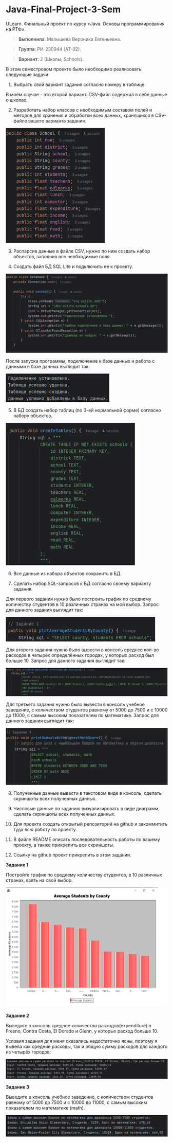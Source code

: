 # Java-Final-Project-3-Sem
ULearn. Финальный проект по курсу «Java. Основы программирования на РТФ».

> **Выполнила**: Малышева Вероника Евгеньевна.

> **Группа**: РИ-230944 (АТ-02).

> **Вариант**: 2 (Школы, Schools).

В этом семестровом проекте было необходимо реализовать следующие задачи:

1. Выбрать свой вариант задания согласно номеру в таблице.

В моём случае - это второй вариант. CSV-файл содержал в себе данные о школах.

2. Разработать набор классов с необходимым составом полей и методов для хранения и обработки всех данных, хранящихся в CSV-файле вашего варианта задания.

![img.png](img.png)

3. Распарсив данные в файле CSV, нужно по ним создать набор объектов, заполнив все необходимые поля.

4. Создать файл БД SQL Lite и подключить ее к проекту.

![img_1.png](img_1.png)

После запуска программы, подключение к базе данных и работа с данными в базе данных выглядит так:

![2.png](2.png)

5. В БД создать набор таблиц (по 3-ей нормальной форме) согласно набору объектов.

![img_2.png](img_2.png)

6. Все данные из набора объектов сохранить в БД.

7. Сделать набор SQL-запросов к БД согласно своему варианту задания.

Для первого задания нужно было построить график по среднему количеству студентов в 10 различных странах на мой выбор. Запрос для данного задания выглядит так:

![5.png](5.png)

Для второго задания нужно было вывести в консоль среднее кол-во расходов в четырёх определённых городах, у которых расход был больше 10. Запрос для данного задания выглядит так:
 
![6.png](6.png)

Для третьего задания нужно было вывести в консоль учебное заведение, с количеством студентов равному от 5000 до 7500 и с 10000 до 11000, с самым высоким показателем по математике. Запрос для данного задания выглядит так:

![7.png](7.png)

8. Полученные данные вывести в текстовом виде в консоль, сделать скриншоты всех полученных данных.

9. Числовые данные по заданию визуализировать в виде диаграмм, сделать скриншоты всех полученных данных.

10. Для проекта создать открытый репозиторий на github и закоммитить туда всю работу по проекту.

11. В файле README описать последовательность работы по вашему проекту, а также прикрепить все скриншоты.

12. Ссылку на github проект прикрепить в этом задании.

**Задание 1**

Постройте график по среднему количеству студентов, в 10 различных странах, взять на свой выбор.

![1.png](1.png)

**Задание 2**

Выведите в консоль среднее количество расходов(expenditure) в Fresno, Contra Costa, El Dorado и Glenn, у которых расход больше 10.

Условия задания для меня оказались недостаточно ясны, поэтому я вывела как средние расходы, так и общую сумму расходов для каждого из четырёх городов:

![3.png](3.png)

**Задание 3**

Выведите в консоль учебное заведение, с количеством студентов равному от 5000 до 7500 и с 10000 до 11000, с самым высоким показателем по математике (math).

![4.png](4.png)